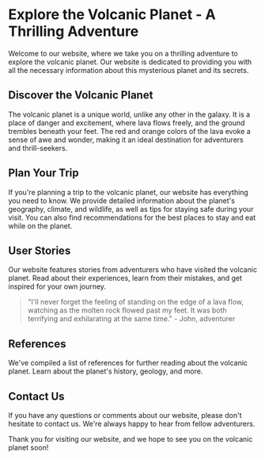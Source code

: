<!--font:Lato-->

# Explore the Volcanic Planet - A Thrilling Adventure

Welcome to our website, where we take you on a thrilling adventure to explore the volcanic planet. Our website is dedicated to providing you with all the necessary information about this mysterious planet and its secrets.

## Discover the Volcanic Planet

The volcanic planet is a unique world, unlike any other in the galaxy. It is a place of danger and excitement, where lava flows freely, and the ground trembles beneath your feet. The red and orange colors of the lava evoke a sense of awe and wonder, making it an ideal destination for adventurers and thrill-seekers.

## Plan Your Trip

If you're planning a trip to the volcanic planet, our website has everything you need to know. We provide detailed information about the planet's geography, climate, and wildlife, as well as tips for staying safe during your visit. You can also find recommendations for the best places to stay and eat while on the planet.

## User Stories

Our website features stories from adventurers who have visited the volcanic planet. Read about their experiences, learn from their mistakes, and get inspired for your own journey.

> "I'll never forget the feeling of standing on the edge of a lava flow, watching as the molten rock flowed past my feet. It was both terrifying and exhilarating at the same time." - John, adventurer

## References

We've compiled a list of references for further reading about the volcanic planet. Learn about the planet's history, geology, and more.

## Contact Us

If you have any questions or comments about our website, please don't hesitate to contact us. We're always happy to hear from fellow adventurers.

Thank you for visiting our website, and we hope to see you on the volcanic planet soon!

<!--

Write me content for website with wallpaper which alt text is:

"A photograph of a lava flow on a volcanic planet, with the red and orange colors evoking a sense of danger and excitement."

The name/title of the page should not be 1:1 copy of the alt text but rather a real content of the website which is using this wallpaper.

- Use markdown format 
- Start with heading
- Heading should be short and concise
- The content should look like a real website 
- The website should not be about the wallpaper, wallpaper is just a related background
- Heading should be contain work "wallpaper" or "background"
- Include real sections like references, contact, user stories, etc. use things relevant to the page purpose.
- Feel free to use structure like headings, bullets, numbering, blockquotes, paragraphs, horizontal lines, etc.
- You can use formatting like bold or _italic_
- You can include UTF-8 emojis
- Links should be only #hash anchors (and you can refer to the document itself)
- Do not include images


---


# Explore the Volcanic Planet - A Thrilling Adventure

Welcome to our website, where we take you on a thrilling adventure to explore the volcanic planet. Our website is dedicated to providing you with all the necessary information about this mysterious planet and its secrets.

## Discover the Volcanic Planet

The volcanic planet is a unique world, unlike any other in the galaxy. It is a place of danger and excitement, where lava flows freely, and the ground trembles beneath your feet. The red and orange colors of the lava evoke a sense of awe and wonder, making it an ideal destination for adventurers and thrill-seekers.

## Plan Your Trip

If you're planning a trip to the volcanic planet, our website has everything you need to know. We provide detailed information about the planet's geography, climate, and wildlife, as well as tips for staying safe during your visit. You can also find recommendations for the best places to stay and eat while on the planet.

## User Stories

Our website features stories from adventurers who have visited the volcanic planet. Read about their experiences, learn from their mistakes, and get inspired for your own journey.

> "I'll never forget the feeling of standing on the edge of a lava flow, watching as the molten rock flowed past my feet. It was both terrifying and exhilarating at the same time." - John, adventurer

## References

We've compiled a list of references for further reading about the volcanic planet. Learn about the planet's history, geology, and more.

## Contact Us

If you have any questions or comments about our website, please don't hesitate to contact us. We're always happy to hear from fellow adventurers.

Thank you for visiting our website, and we hope to see you on the volcanic planet soon!

-->
